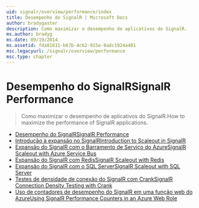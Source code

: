 ```yaml
---
uid: signalr/overview/performance/index
title: Desempenho do SignalR | Microsoft Docs
author: bradygaster
description: Como maximizar o desempenho de aplicativos do SignalR.
ms.author: bradyg
ms.date: 09/19/2014
ms.assetid: fda81611-b67b-4c62-915e-8adc1924a401
msc.legacyurl: /signalr/overview/performance
msc.type: chapter
---
```

<a name="signalr-performance"></a><span data-ttu-id="5c0b5-103">Desempenho do SignalR</span><span class="sxs-lookup"><span data-stu-id="5c0b5-103">SignalR Performance</span></span>
====================
> <span data-ttu-id="5c0b5-104">Como maximizar o desempenho de aplicativos do SignalR.</span><span class="sxs-lookup"><span data-stu-id="5c0b5-104">How to maximize the performance of SignalR applications.</span></span>


- [<span data-ttu-id="5c0b5-105">Desempenho do SignalR</span><span class="sxs-lookup"><span data-stu-id="5c0b5-105">SignalR Performance</span></span>](signalr-performance.md)
- [<span data-ttu-id="5c0b5-106">Introdução à expansão no SignalR</span><span class="sxs-lookup"><span data-stu-id="5c0b5-106">Introduction to Scaleout in SignalR</span></span>](scaleout-in-signalr.md)
- [<span data-ttu-id="5c0b5-107">Expansão do SignalR com o Barramento de Serviço do Azure</span><span class="sxs-lookup"><span data-stu-id="5c0b5-107">SignalR Scaleout with Azure Service Bus</span></span>](scaleout-with-windows-azure-service-bus.md)
- [<span data-ttu-id="5c0b5-108">Expansão do SignalR com Redis</span><span class="sxs-lookup"><span data-stu-id="5c0b5-108">SignalR Scaleout with Redis</span></span>](scaleout-with-redis.md)
- [<span data-ttu-id="5c0b5-109">Expansão do SignalR com o SQL Server</span><span class="sxs-lookup"><span data-stu-id="5c0b5-109">SignalR Scaleout with SQL Server</span></span>](scaleout-with-sql-server.md)
- [<span data-ttu-id="5c0b5-110">Testes de densidade de conexão do SignalR com Crank</span><span class="sxs-lookup"><span data-stu-id="5c0b5-110">SignalR Connection Density Testing with Crank</span></span>](signalr-connection-density-testing-with-crank.md)
- [<span data-ttu-id="5c0b5-111">Uso de contadores de desempenho do SignalR em uma função web do Azure</span><span class="sxs-lookup"><span data-stu-id="5c0b5-111">Using SignalR Performance Counters in an Azure Web Role</span></span>](using-signalr-performance-counters-in-an-azure-web-role.md)
